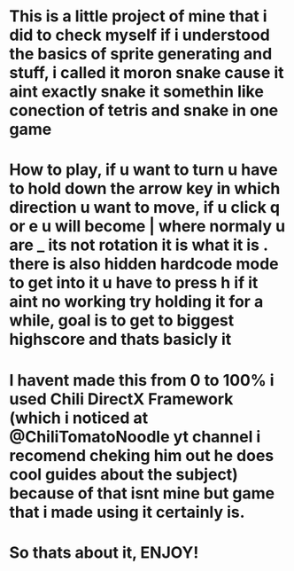 # This is a little project of mine that i did to check myself if i understood the basics of sprite generating and stuff, i called it moron snake cause it aint exactly snake it somethin like conection of tetris and snake in one game
# How to play, if u want to turn u have to hold down the arrow key in which direction u want to move, if u click q or e u will become | where normaly u are _ its not rotation it is what it is . there is also hidden hardcode mode to get into it u have to press h if it aint no working try holding it for a while, goal is to get to biggest highscore and thats basicly it
# I havent made this from 0 to 100% i used Chili DirectX Framework (which i noticed  at @ChiliTomatoNoodle yt channel i recomend cheking him out he does cool guides about the subject) because of that isnt mine but game that i made using it certainly is.
# So thats about it, ENJOY!
